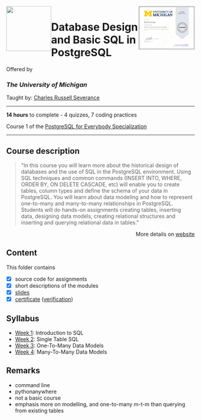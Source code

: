 <a href="https://www.coursera.org/learn/database-design-postgresql">
  <img src="./Certificate/Coursera_Certificate_Database_Design_and_Basic_SQL_in_PostgreSQL.pdf" width="150" align="right">
</a>

<img src="https://brand.umich.edu/assets/brand/style-guide/logo-guidelines/U-M_Logo-Hex.png" width="120" height="120" align="left">

# Database Design and Basic SQL in PostgreSQL

Offered by 
### *The University of Michigan*

Taught by: [Charles Russell Severance](https://www.coursera.org/instructor/drchuck)

---

**14 hours** to complete - 4 quizzes, 7 coding practices

Course 1 of the [PostgreSQL for Everybody Specialization](../) 

---

## Course description

>"In this course you will learn more about the historical design of databases and the use of SQL in the PostgreSQL environment. Using SQL techniques and common commands (INSERT INTO, WHERE, ORDER BY, ON DELETE CASCADE, etc) will enable you to create tables, column types and define the schema of your data in PostgreSQL. You will learn about data modeling and how to represent one-to-many and many-to-many relationships in PostgreSQL. Students will do hands-on assignments creating tables, inserting data, designing data models, creating relational structures and inserting and querying relational data in tables."

<p align="right">More details on <a href="https://www.coursera.org/learn/database-design-postgresql">website</a></p>

## Content
This folder contains 
- [x] source code for assignments
- [x] short descriptions of the modules 
- [x] [slides](./Slides) 
- [x] [certificate](./Certificate/Coursera_Certificate_Database_Design_and_Basic_SQL_in_PostgreSQL.pdf) 
([verification](https://coursera.org/verify/CMWDKZR9P2N9))

## Syllabus
- [Week 1](./Week%201): Introduction to SQL
- [Week 2](./Week%202): Single Table SQL
- [Week 3](./Week%203): One-To-Many Data Models
- [Week 4](./Week%204): Many-To-Many Data Models

## Remarks
- command line
- pythonanywhere
- not a basic course
- emphasis more on modelling, and one-to-many m-t-m than querying from existing tables
